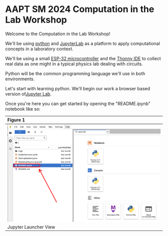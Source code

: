 # AAPT SM 2024 Computation in the Lab Workshop

Welcome to the Computation in the Lab Workshop! 

We'll be using [python](https://python.org) and [JupyterLab](https://try.jupyter.org) as a platform to apply computational concepts in a laboratory context.

We'll be using a small [ESP-32 microcontroller](https://www.espressif.com/en/products/socs/esp32-s2) and the [Thonny IDE](https://thonny.org/) to collect real data as one might in a typical physics lab dealing with circuits.

Python will be the common programming language we'll use in both environments.

Let's start with learning python. We'll begin our work a browser based version of[Jupyter Lab](https://sspickle.github.io/SM2024-CompLab/lab/index.html).

Once you're here you can get started by opening the "README.ipynb" notebook like so:

|Figure 1|
|:-|
|![Fig. 1: README notebook](./content/imgs/jupyter-launcher.png)|
|Jupyter Launcher View|


